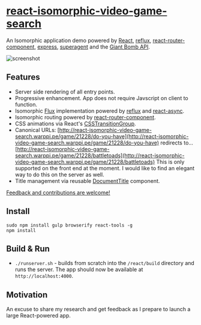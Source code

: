 # [react-isomorphic-video-game-search](http://react-isomorphic-video-game-search.warppi.pe)

An Isomorphic application demo powered by [React](https://facebook.github.io/react/), [reflux](https://github.com/spoike/refluxjs), [react-router-component](https://github.com/STRML/react-router-component), [express](http://expressjs.com/), [superagent](https://visionmedia.github.io/superagent/) and the [Giant Bomb API](http://www.giantbomb.com/api/).

![screenshot](https://github.com/chadpaulson/react-isomorphic-video-game-search/raw/master/screenshot.png)

## Features

* Server side rendering of all entry points.
* Progressive enhancement. App does not require Javscript on client to function.
* Isomorphic [Flux](https://facebook.github.io/flux/docs/overview.html) implementation powered by [reflux](https://github.com/spoike/refluxjs) and [react-async](https://github.com/andreypopp/react-async).
* Isomorphic routing powered by [react-router-component](https://github.com/STRML/react-router-component).
* CSS animations via React's [CSSTransitionGroup](https://facebook.github.io/react/docs/animation.html).
* Canonical URLs:
  [http://react-isomorphic-video-game-search.warppi.pe/game/21228/do-you-have](http://react-isomorphic-video-game-search.warppi.pe/game/21228/do-you-have)
  redirects to...
  [http://react-isomorphic-video-game-search.warppi.pe/game/21228/battletoads](http://react-isomorphic-video-game-search.warppi.pe/game/21228/battletoads)
  This is only supported on the front end at the moment. I would like to find an elegant way to do this on the server as well.
* Title management via reusable [DocumentTitle](https://github.com/gaearon/react-document-title) component.


[Feedback and contributions are welcome!](https://github.com/chadpaulson/react-isomorphic-video-game-search/issues/new)

## Install

```
sudo npm install gulp browserify react-tools -g
npm install
```

## Build & Run

* `./runserver.sh` - builds from scratch into the `/react/build` directory and runs the server. The app should now be available at `http://localhost:4000`.


## Motivation

An excuse to share my research and get feedback as I prepare to launch a large React-powered app.

